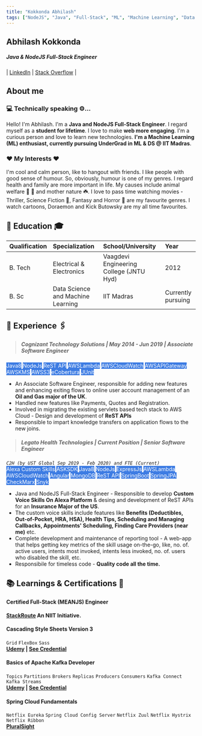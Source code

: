```yaml
---
title: "Kokkonda Abhilash"
tags: ["NodeJS", "Java", "Full-Stack", "ML", "Machine Learning", "Data Science", "IIT Madras"]
---
```

## Abhilash Kokkonda
##### **Java & NodeJS Full-Stack Engineer**
| [LinkedIn](https://www.linkedin.com/in/kokkonda-abhilash) | [Stack Overflow](https://stackoverflow.com/users/story/9832322) |

## About me

### 💻 Technically speaking ⚙️...
Hello! I'm Abhilash. I'm a **Java and NodeJS Full-Stack Engineer**. I regard myself as a **student for lifetime**. I love to make **web more engaging**. I'm a curious person and love to learn new technologies. **I'm a Machine Learning (ML) enthusiast, currently pursuing UnderGrad in ML & DS @ IIT Madras**.

### ❤️ My Interests ❤️
I'm cool and calm person, like to hangout with friends. I like people with good sense of humour. So, obviously, humour is one of my genres. I regard health and family are more important in life. My causes include animal welfare 🐶 🐾 and mother nature ☘️. I love to pass time watching movies - Thriller, Science Fiction 🤖, Fantasy and Horror 🧟 are my favourite genres. I watch cartoons, Doraemon and Kick Butowsky are my all time favourites.

## 🏫 Education 🎓

| Qualification| Specialization                    | School/University                       | Year               |
| :----------- | :-------------------------------- | :-------------------------------------- | :----------------- |
| B. Tech      | Electrical & Electronics          | Vaagdevi Engineering College (JNTU Hyd) | 2012               |
| B. Sc        | Data Science and Machine Learning | IIT Madras                              | Currently pursuing |

## 💼 Experience 🖇️

> ##### Cognizant Technology Solutions | May 2014 - Jun 2019 | Associate Software Engineer
<mark style="background-color: #3d7ce3; color: #ffffff;">Java8</mark> <mark style="background-color: #3d7ce3; color: #ffffff;">NodeJs</mark> <mark style="background-color: #3d7ce3; color: #ffffff;">ReST API</mark> <mark style="background-color: #3d7ce3; color: #ffffff;">AWSLambda</mark> <mark style="background-color: #3d7ce3; color: #ffffff;">AWSCloudWatch</mark> <mark style="background-color: #3d7ce3; color: #ffffff;">AWSAPIGateway</mark> <mark style="background-color: #3d7ce3; color: #ffffff;">AWSKMS</mark> <mark style="background-color: #3d7ce3; color: #ffffff;">AWSS3</mark> <mark style="background-color: #3d7ce3; color: #ffffff;">eCobertura</mark> <mark style="background-color: #3d7ce3; color: #ffffff;">JUnit</mark>
- An Associate Software Engineer, responsible for adding new features and enhancing exiting flows to online user account management of an **Oil and Gas major of the UK**.
- Handled new features like Payments, Quotes and Registration.
- Involved in migrating the existing servlets based tech stack to AWS Cloud - Design and development of **ReST APIs**
- Responsible to impart knowledge transfers on application flows to the new joins.

> ##### Legato Health Technologies | Current Position | Senior Software Engineer
<em>`C2H (by UST Global Sep 2019 - Feb 2020) and FTE (Current)`</em><br/>
<mark style="background-color: #3d7ce3; color: #ffffff;">Alexa Custom Skills</mark> <mark style="background-color: #3d7ce3; color: #ffffff;">ASKSDK</mark> <mark style="background-color: #3d7ce3; color: #ffffff;">Java8</mark> <mark style="background-color: #3d7ce3; color: #ffffff;">NodeJs</mark> <mark style="background-color: #3d7ce3; color: #ffffff;">ExpressJs</mark> <mark style="background-color: #3d7ce3; color: #ffffff;">AWSLambda</mark> <mark style="background-color: #3d7ce3; color: #ffffff;">AWSCloudWatch</mark> <mark style="background-color: #3d7ce3; color: #ffffff;">Angular</mark> <mark style="background-color: #3d7ce3; color: #ffffff;">MongoDB</mark> <mark style="background-color: #3d7ce3; color: #ffffff;">ReST API</mark> <mark style="background-color: #3d7ce3; color: #ffffff;">SpringBoot</mark> <mark style="background-color: #3d7ce3; color: #ffffff;">SpringJPA</mark> <mark style="background-color: #3d7ce3; color: #ffffff;">CheckMarx</mark> <mark style="background-color: #3d7ce3; color: #ffffff;">Snyk</mark>
- Java and NodeJS Full-Stack Engineer - Responsible to develop **Custom Voice Skills On Alexa Platform** & desing and development of ReST APIs for an **Insurance Major of the US**.
- The custom voice skills include features like **Benefits (Deductibles, Out-of-Pocket, HRA, HSA), Health Tips, Scheduling and Managing Callbacks, Appointments' Scheduling, Finding Care Providers (near me)** etc.
- Complete development and maintenance of reporting tool - A web-app that helps getting key metrics of the skill usage on-the-go, like, no. of. active users, intents most invoked, intents less invoked, no. of. users who disabled the skill, etc.
- Responsibile for timeless code - **Quality code all the time.**


## 📚 Learnings & Certifications 📜

#### Certified Full-Stack (MEANJS) Engineer
**[StackRoute](https://stackroutelearning.com/) An NIIT Initiative.**
#### Cascading Style Sheets Version 3
`Grid` `FlexBox` `Sass`<br/>
**[Udemy](https://www.udemy.com/course/css-the-complete-guide-incl-flexbox-grid-sass/) | [See Credential](https://www.udemy.com/certificate/UC-a3dadf3e-5ce1-4e90-9032-5933d94e1d0b/)**
#### Basics of Apache Kafka Developer
`Topics` `Partitions` `Brokers` `Replicas` `Producers` `Consumers` `Kafka Connect` `Kafka Streams`<br/>
**[Udemy](https://www.udemy.com/course/apache-kafka/) | [See Credential](https://www.udemy.com/certificate/UC-c121b785-e169-43d1-9662-82903ddb66c0/)**
#### Spring Cloud Fundamentals
`Netflix Eureka` `Spring Cloud Config Server` `Netflix Zuul` `Netflix Hystrix` `Netflix Ribbon`<br/>
**[PluralSight](https://app.pluralsight.com/library/courses/spring-cloud-fundamentals/table-of-contents)**


<script type="text/javascript">
    document.addEventListener('DOMContentLoaded', function() {
        document.getElementById('forkme_banner').style.display = 'none';

        let project_title = document.getElementsById('project_title');
        project_title.value = 'Kokkonda Abhilasha Chary';

        let project_tagline = document.getElementsById('project_tagline');
        project_tagline.value = 'Java and NodeJS Full-Stack Engineer';
    });
</script>